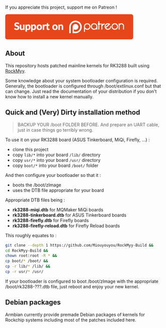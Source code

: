 If you appreciate this project, support me on Patreon !

[![Patreon !](https://raw.githubusercontent.com/Miouyouyou/RockMyy/master/.img/button-patreon.png)](https://www.patreon.com/Miouyouyou)

About
-----

This repository hosts patched mainline kernels for RK3288 built using
[RockMyy](https://github.com/Miouyouyou/RockMyy).

Some knowledge about your system bootloader configuration is required.
Generally, the bootloader is configured through /boot/extlinux.conf but
that can change. Just read the documentation of your distribution if
you don't know how to install a new kernel manually.

Quick and (Very) Dirty installation method
------------------------------------------

> BACKUP YOUR /boot FOLDER BEFORE. And prepare an UART cable, just in case
things go terribly wrong.

To use it on your RK3288 board (ASUS Tinkerboard, MiQi, Firefly, ...) :
* clone this project
* copy `lib/*` into your board `/lib/` directory
* copy `usr/*` into your board `/usr/` directory
* copy `boot/*` into your board `/boot/` folder

And then configure your bootloader so that it :
* boots the /boot/zImage
* uses the DTB file appropriate for your board

Appropriate DTB files being :
* **rk3288-miqi.dtb** for MQMaker MiQi boards
* **rk3288-tinkerboard.dtb** for ASUS Tinkerboard boards
* **rk3288-firefly.dtb** for Firefly boards
* **rk3288-firefly-reload.dtb** for Firefly Reload boards

This roughly equates to :
```bash
git clone --depth 1 https://github.com/Miouyouyou/RockMyy-Build &&
cd RockMyy-Build &&
chown root:root -R * &&
cp boot/* /boot/ &&
cp -r lib/* /lib/ &&
cp -r usr/* /usr/
```

If your bootloader is configured to boot /boot/zImage with the
appropriate /boot/rk3288-???.dtb file, just reboot and enjoy your new
kernel.

Debian packages
---------------

Armbian currently provide premade Debian packages of kernels for
Rockchip systems including most of the patches included here.
